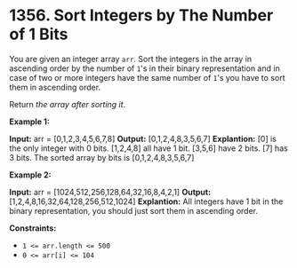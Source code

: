 # 1356. Sort Integers by The Number of 1 Bits 
You are given an integer array `arr`. Sort the integers in the array in ascending order by the number of `1`'s in their binary representation and in case of two or more integers have the same number of `1`'s you have to sort them in ascending order.

Return _the array after sorting it_.

**Example 1:**

**Input:** arr = [0,1,2,3,4,5,6,7,8]
**Output:** [0,1,2,4,8,3,5,6,7]
**Explantion:** [0] is the only integer with 0 bits.
[1,2,4,8] all have 1 bit.
[3,5,6] have 2 bits.
[7] has 3 bits.
The sorted array by bits is [0,1,2,4,8,3,5,6,7]

**Example 2:**

**Input:** arr = [1024,512,256,128,64,32,16,8,4,2,1]
**Output:** [1,2,4,8,16,32,64,128,256,512,1024]
**Explantion:** All integers have 1 bit in the binary representation, you should just sort them in ascending order.

**Constraints:**

- `1 <= arr.length <= 500`
- `0 <= arr[i] <= 104`